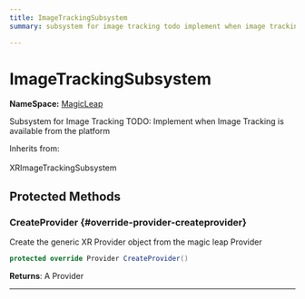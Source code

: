 ```yaml
---
title: ImageTrackingSubsystem
summary: subsystem for image tracking todo implement when image tracking is available from the platform 

---
```


# ImageTrackingSubsystem



**NameSpace:** 
[MagicLeap](/versioned_docs/version-22-May-2023/unity-api/api/UnityEngine.XR.MagicLeap/UnityEngine.XR.MagicLeap.md) 


Subsystem for Image Tracking TODO: Implement when Image Tracking is available from the platform   


Inherits from: <br></br>XRImageTrackingSubsystem




## Protected Methods

### CreateProvider {#override-provider-createprovider}

Create the generic XR Provider object from the magic leap Provider 

```csharp
protected override Provider CreateProvider()
```






**Returns**: A Provider



-----------


